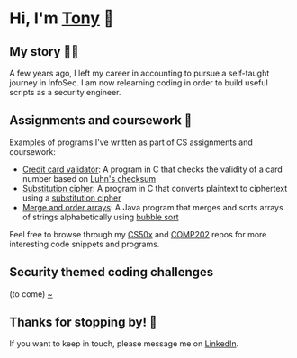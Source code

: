# Hi, I'm [Tony](https://www.linkedin.com/in/tonykliu/) 👋
<!-- ![My picture](/profile/img/headshot-200px.jpg) -->

## My story 👨‍💻
A few years ago, I left my career in accounting to pursue a self-taught journey in InfoSec. I am now relearning coding in order to build useful scripts as a security engineer.

## Assignments and coursework 💭
Examples of programs I've written as part of CS assignments and coursework:
- [Credit card validator](https://github.com/reluctantHero21/cs50x/blob/main/c/credit/readme.md): A program in C that checks the validity of a card number based on [Luhn's checksum](https://en.wikipedia.org/wiki/Luhn_algorithm)
- [Substitution cipher](https://github.com/reluctantHero21/cs50x/blob/main/c/substitution/readme.md): A program in C that converts plaintext to ciphertext using a [substitution cipher](https://en.wikipedia.org/wiki/Substitution_cipher)
- [Merge and order arrays](https://github.com/reluctantHero21/comp202/tree/main/java/array-merge-sort): A Java program that merges and sorts arrays of strings alphabetically using [bubble sort](https://www.youtube.com/watch?v=koMpGeZpu4Q)

Feel free to browse through my [CS50x](https://github.com/reluctantHero21/cs50x) and [COMP202](https://github.com/reluctantHero21/comp202) repos for more interesting code snippets and programs.

## Security themed coding challenges
(to come)
[~](https://github.com/gracenolan/Notes/blob/master/interview-study-notes-for-security-engineering.md#security-themed-coding-challenges)

## Thanks for stopping by! 🙏
If you want to keep in touch, please message me on [LinkedIn](https://www.linkedin.com/in/tonykliu/).
